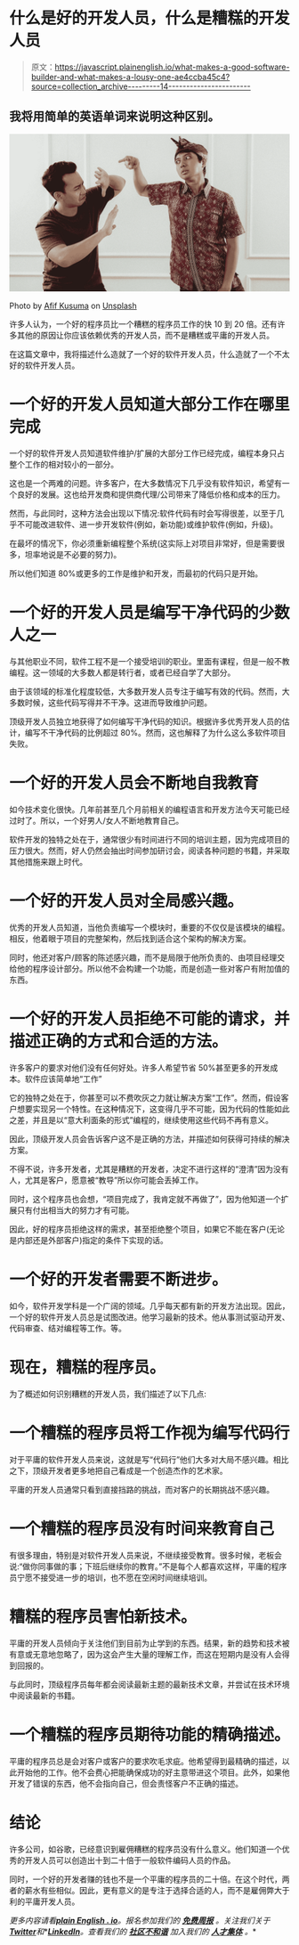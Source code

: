 # 什么是好的开发人员，什么是糟糕的开发人员

> 原文：<https://javascript.plainenglish.io/what-makes-a-good-software-builder-and-what-makes-a-lousy-one-ae4ccba45c4?source=collection_archive---------14----------------------->

## 我将用简单的英语单词来说明这种区别。

![](img/d3a5acba06a2235755c7a3a027aec2da.png)

Photo by [Afif Kusuma](https://unsplash.com/@javaistan?utm_source=medium&utm_medium=referral) on [Unsplash](https://unsplash.com?utm_source=medium&utm_medium=referral)

许多人认为，一个好的程序员比一个糟糕的程序员工作的快 10 到 20 倍。还有许多其他的原因让你应该依赖优秀的开发人员，而不是糟糕或平庸的开发人员。

在这篇文章中，我将描述什么造就了一个好的软件开发人员，什么造就了一个不太好的软件开发人员。

# 一个好的开发人员知道大部分工作在哪里完成

一个好的软件开发人员知道软件维护/扩展的大部分工作已经完成，编程本身只占整个工作的相对较小的一部分。

这也是一个两难的问题。许多客户，在大多数情况下几乎没有软件知识，希望有一个良好的发展。这也给开发商和提供商代理/公司带来了降低价格和成本的压力。

然而，与此同时，这种方法会出现以下情况:软件代码有时会写得很差，以至于几乎不可能改进软件、进一步开发软件(例如，新功能)或维护软件(例如，升级)。

在最坏的情况下，你必须重新编程整个系统(这实际上对项目非常好，但是需要很多，坦率地说是不必要的努力)。

所以他们知道 80%或更多的工作是维护和开发，而最初的代码只是开始。

# 一个好的开发人员是编写干净代码的少数人之一

与其他职业不同，软件工程不是一个接受培训的职业。里面有课程，但是一般不教编程。这一领域的大多数人都是转行者，或者已经自学了大部分。

由于该领域的标准化程度较低，大多数开发人员专注于编写有效的代码。然而，大多数时候，这些代码写得并不干净。这进而导致维护问题。

顶级开发人员独立地获得了如何编写干净代码的知识。根据许多优秀开发人员的估计，编写不干净代码的比例超过 80%。然而，这也解释了为什么这么多软件项目失败。

# 一个好的开发人员会不断地自我教育

如今技术变化很快。几年前甚至几个月前相关的编程语言和开发方法今天可能已经过时了。所以，一个好男人/女人不断地教育自己。

软件开发的独特之处在于，通常很少有时间进行不同的培训主题，因为完成项目的压力很大。然而，好人仍然会抽出时间参加研讨会，阅读各种问题的书籍，并采取其他措施来跟上时代。

# 一个好的开发人员对全局感兴趣。

优秀的开发人员知道，当他负责编写一个模块时，重要的不仅仅是该模块的编程。相反，他着眼于项目的完整架构，然后找到适合这个架构的解决方案。

同时，他还对客户/顾客的陈述感兴趣，而不是局限于他所负责的、由项目经理交给他的程序设计部分。所以他不会构建一个功能，而是创造一些对客户有附加值的东西。

# 一个好的开发人员拒绝不可能的请求，并描述正确的方式和合适的方法。

许多客户的要求对他们没有任何好处。许多人希望节省 50%甚至更多的开发成本。软件应该简单地“工作”

它的独特之处在于，你甚至可以不费吹灰之力就让解决方案“工作”。然而，假设客户想要实现另一个特性。在这种情况下，这变得几乎不可能，因为代码的性能如此之差，并且是以“意大利面条的形式”编程的，继续使用这些代码不再有意义。

因此，顶级开发人员会告诉客户这不是正确的方法，并描述如何获得可持续的解决方案。

不得不说，许多开发者，尤其是糟糕的开发者，决定不进行这样的“澄清”因为没有人，尤其是客户，愿意被“教导”所以你可能会丢掉工作。

同时，这个程序员也会想，“项目完成了，我肯定就不再做了”，因为他知道一个扩展只有付出相当大的努力才有可能。

因此，好的程序员拒绝这样的需求，甚至拒绝整个项目，如果它不能在客户(无论是内部还是外部客户)指定的条件下实现的话。

# 一个好的开发者需要不断进步。

如今，软件开发学科是一个广阔的领域。几乎每天都有新的开发方法出现。因此，一个好的软件开发人员总是试图改进。他学习最新的技术。他从事测试驱动开发、代码审查、结对编程等工作。等。

# **现在，糟糕的程序员。**

为了概述如何识别糟糕的开发人员，我们描述了以下几点:

# **一个糟糕的程序员将工作视为编写代码行**

对于平庸的软件开发人员来说，这就是写“代码行”他们大多对大局不感兴趣。相比之下，顶级开发者更多地把自己看成是一个创造杰作的艺术家。

平庸的开发人员通常只看到直接挡路的挑战，而对客户的长期挑战不感兴趣。

# 一个糟糕的程序员没有时间来教育自己

有很多理由，特别是对软件开发人员来说，不继续接受教育。很多时候，老板会说:“做你同事做的事；下班后继续你的教育。”不是每个人都喜欢这样，平庸的程序员宁愿不接受进一步的培训，也不愿在空闲时间继续培训。

# 糟糕的程序员害怕新技术。

平庸的开发人员倾向于关注他们到目前为止学到的东西。结果，新的趋势和技术被有意或无意地忽略了，因为这会产生大量的理解工作，而这在短期内是没有人会得到回报的。

与此同时，顶级程序员每年都会阅读最新主题的最新技术文章，并尝试在技术环境中阅读最新的书籍。

# **一个糟糕的程序员期待功能的精确描述。**

平庸的程序员总是会对客户或客户的要求吹毛求疵。他希望得到最精确的描述，以此开始他的工作。他不会费心把能确保成功的好主意带进这个项目。此外，如果他开发了错误的东西，他不会指向自己，但会责怪客户不正确的描述。

# **结论**

许多公司，如谷歌，已经意识到雇佣糟糕的程序员没有什么意义。他们知道一个优秀的开发人员可以创造出十到二十倍于一般软件编码人员的作品。

同时，一个好的开发者赚的钱也不是一个平庸的程序员的二十倍。在这个时代，两者的薪水有些相似。因此，更有意义的是专注于选择合适的人，而不是雇佣弊大于利的平庸开发人员。

*更多内容请看*[***plain English . io***](https://plainenglish.io/)*。报名参加我们的* [***免费周报***](http://newsletter.plainenglish.io/) *。关注我们关于*[***Twitter***](https://twitter.com/inPlainEngHQ)*和**[***LinkedIn***](https://www.linkedin.com/company/inplainenglish/)*。查看我们的* [***社区不和谐***](https://discord.gg/GtDtUAvyhW) *加入我们的* [***人才集体***](https://inplainenglish.pallet.com/talent/welcome) *。**